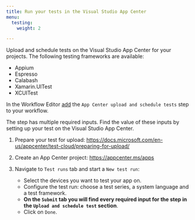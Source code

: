 ```yaml
---
title: Run your tests in the Visual Studio App Center
menu:
  testing:
    weight: 2

---
```

Upload and schedule tests on the Visual Studio App Center for your projects. The following testing frameworks are available:

- Appium
- Espresso
- Calabash
- Xamarin.UITest
- XCUITest

In the Workflow Editor [add](/getting-started/manage-your-bitrise-workflow/#add-a-new-step)
the `App Center upload and schedule tests` step to your workflow.

The step has multiple required inputs. Find the value of these inputs by setting up your test on the Visual Studio App Center.

1. Prepare your test for upload: https://docs.microsoft.com/en-us/appcenter/test-cloud/preparing-for-upload/

1. Create an App Center project: https://appcenter.ms/apps

1. Navigate to `Test runs` tab and start a `New test run`:

    - Select the devices you want to test your app on.
    - Configure the test run:  choose a test series, a system language and a test framework.
    - __On the `Submit` tab you will find every required input for the step in the `Upload and schedule test` section__.
    - Click on `Done`.